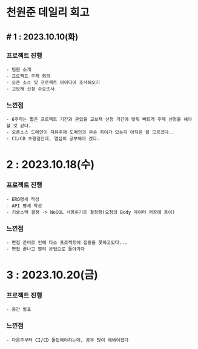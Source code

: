 # 천원준 데일리 회고

## # 1 : 2023.10.10(화)

### 프로젝트 진행

    - 팀원 소개
    - 프로젝트 주제 회의
    - 오픈 소스 및 프로젝트 아이디어 조사해오기
    - 교보재 신청 수요조사

### 느낀점

    - 6주라는 짧은 프로젝트 기간과 곧있을 교보재 신청 기간에 맞춰 빠르게 주제 선정을 해야 할 것 같다.
    - 오픈소스 도메인이 자유주제 도메인과 무슨 차이가 있는지 아직은 잘 모르겠다..
    - CI/CD 초행길인데, 열심히 공부해야 겠다.

# 2 : 2023.10.18(수)

### 프로젝트 진행
    - ERD명세 작성
    - API 명세 작성
    - 기술스택 결정 -> NoSQL 사용하기로 결정함(요청의 Body 데이터 저장에 용이)

### 느낀점
    - 면접 준비로 인해 다소 프로젝트에 집중을 못하고있다...
    - 면접 끝나고 빨리 본업으로 돌아가자

# 3 : 2023.10.20(금)
### 프로젝트 진행
    - 중간 발표

### 느낀점
    - 다음주부터 CI/CD 돌입해야하는데, 공부 많이 해봐야겠다

